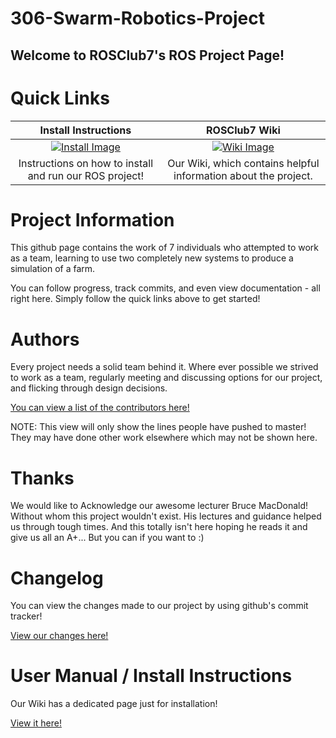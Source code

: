 306-Swarm-Robotics-Project
==========================
Welcome to ROSClub7's ROS Project Page!
--------------------------------------
# Quick Links
<!-- If you add quicklinks, use http://www.iconarchive.com/ to search for icons. I used 72x72. Most images on this site are either free or GNU. So we're sweet as using them. -->
Install Instructions|ROSClub7 Wiki
:-----------:|:----------:
[![Install Image](http://icons.iconarchive.com/icons/saki/snowish/72/Install-icon.png)](https://github.com/TomHulme/306-Swarm-Robotics-Project/wiki/Install-Instructions)|[![Wiki Image](http://icons.iconarchive.com/icons/dakirby309/windows-8-metro/72/Web-Wikipedia-alt-1-Metro-icon.png)](https://github.com/TomHulme/306-Swarm-Robotics-Project/wiki)
Instructions on how to install and run our ROS project! | Our Wiki, which contains helpful information about the project.

# Project Information

This github page contains the work of 7 individuals who attempted to work as a team, learning to use two completely new systems to produce a simulation of a farm.

You can follow progress, track commits, and even view documentation - all right here. Simply follow the quick links above to get started!

# Authors

Every project needs a solid team behind it. Where ever possible we strived to work as a team, regularly meeting and discussing options for our project, and flicking through design decisions.

[You can view a list of the contributors here!](https://github.com/TomHulme/306-Swarm-Robotics-Project/graphs/contributors)

NOTE: This view will only show the lines people have pushed to master! They may have done other work elsewhere which may not be shown here.

# Thanks

We would like to Acknowledge our awesome lecturer Bruce MacDonald! Without whom this project wouldn't exist. His lectures and guidance helped us through tough times. And this totally isn't here hoping he reads it and give us all an A+... But you can if you want to :)

# Changelog

You can view the changes made to our project by using github's commit tracker!

[View our changes here!](https://github.com/TomHulme/306-Swarm-Robotics-Project/commits/master)

# User Manual / Install Instructions

Our Wiki has a dedicated page just for installation!

[View it here!](https://github.com/TomHulme/306-Swarm-Robotics-Project/wiki/Install-Instructions)

